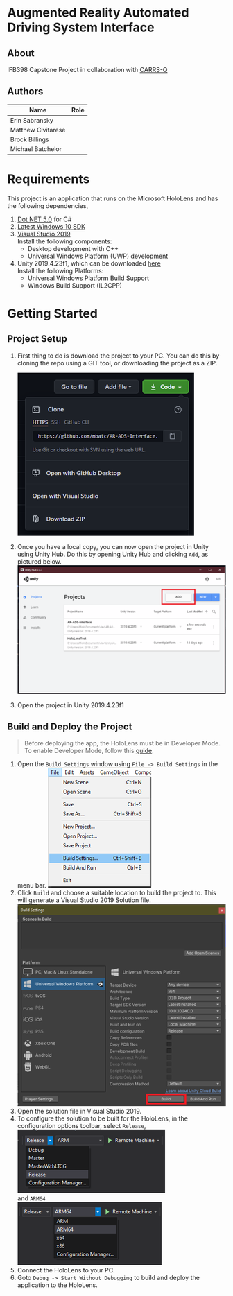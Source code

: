 # Augmented Reality Automated Driving System Interface

## About

IFB398 Capstone Project in collaboration with [CARRS-Q](https://research.qut.edu.au/carrsq/)

## Authors

| Name               | Role |
| ------------------ |-|
| Erin Sabransky     | |
| Matthew Civitarese | |
| Brock Billings     | |
| Michael Batchelor  | |

# Requirements

This project is an application that runs on the Microsoft HoloLens and has the following dependencies,

1. [Dot NET 5.0](https://dotnet.microsoft.com/download/dotnet/thank-you/sdk-5.0.201-windows-x64-installer) for C#
2. [Latest Windows 10 SDK](https://developer.microsoft.com/en-us/windows/downloads/windows-10-sdk/)
3. [Visual Studio 2019](https://visualstudio.microsoft.com/downloads/)  
   Install the following components:
   * Desktop development with C++
   * Universal Windows Platform (UWP) development
4. Unity 2019.4.23f1, which can be downloaded [here](https://unity3d.com/get-unity/download/archive)  
   Install the following Platforms:
   * Universal Windows Platform Build Support
   * Windows Build Support (IL2CPP)

# Getting Started

## Project Setup

1. First thing to do is download the project to your PC. You can do this by cloning the repo using a GIT tool, or downloading the project as a ZIP.

   ![alt text](./docs/img/clone-project.png "Clone Project")

2. Once you have a local copy, you can now open the project in Unity using Unity Hub. Do this by opening Unity Hub and clicking `Add`, as pictured below.
   ![alt text](./docs/img/add-project.png  "Logo Title Text 1")

3. Open the project in Unity 2019.4.23f1

## Build and Deploy the Project

> Before deploying the app, the HoloLens must be in Developer Mode. To enable Developer Mode, follow this [guide](https://docs.microsoft.com/en-us/windows/mixed-reality/develop/platform-capabilities-and-apis/using-visual-studio?tabs=hl2).

1. Open the `Build Settings` window using `File -> Build Settings` in the menu bar.
   ![alt text](./docs/img/build-file-build-settings.png "Open Build Settings")
2. Click `Build` and choose a suitable location to build the project to. This will generate a Visual Studio 2019 Solution file.
   ![alt text](./docs/img/build-project.png "Build Project")
3. Open the solution file in Visual Studio 2019.
4. To configure the solution to be built for the HoloLens, in the configuration options toolbar, select `Release`,  
   ![alt text](./docs/img/config-release.png  "Switch to Release")  
    and `ARM64`  
   ![alt text](./docs/img/config-arm64.png  "Switch to ARM64")
5. Connect the HoloLens to your PC.
6. Goto `Debug -> Start Without Debugging` to build and deploy the application to the HoloLens. 
